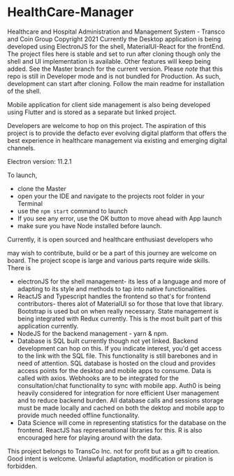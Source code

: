 # HealthCare-Manager
Healthcare and Hospital Administration and Management System - Transco and Coin Group Copyright 2021
Currently the Desktop application is being developed using ElectronJS for the shell, MaterialUI-React for the frontEnd.
The project files here is stable and set to run after cloning though only the shell and UI implementation is available.
Other features will keep being added.
See the Master branch for the current version. 
Please *note* that this repo is still in Developer mode and is not bundled for Production. As such, development can start 
after cloning. Follow the main readme for installation of the shell.

Mobile application for client side management is also being developed using Flutter and is stored as a separate but linked project.

Developers are welcome to hop on this project. 
The aspiration of this project is to provide the defacto ever evolving digital platform that offers the best experience in healthcare 
management via existing and emerging digital channels.

Electron version: 11.2.1

To launch, 
- clone the Master
- open your the IDE and navigate to the projects root folder in your Terminal
- use the `npm start` command to launch
- If you see any error, use the OK button to move ahead with App launch
- make sure you have Node installed before launch.


<!--- At some point, this project or parts of it will be monetized. ---> Currently, it is open sourced and healthcare enthusiast developers who
may wish to contribute, build or be a part of this journey are welcome on board. The project scope is large and various 
parts require wide skills.
There is 
- electronJS for the shell management- its less of a language and more of adapting to its style and methods to tap into 
native functionalities.
- ReactJS and Typescript handles the frontend so that's for frontend contributors- theres alot of MaterialUI so for those that love that
library. Bootstrap is used but on when really necessary. State management is being integrated with Redux currently. This is the most built 
part of this application currently.
- NodeJS for the backend management - yarn & npm. 
- Database is SQL built currently though not yet linked. Backend development can hop on this. If you indicate interest, you'd get access
to the link with the SQL file. This functionality is still barebones and in need of attention. SQL database is hosted on the cloud
and provides access points for the desktop and mobile apps to consume. Data is called with axios. Webhooks are to be integrated for the 
consultation/chat functionality to sync with mobile app.
Auth0 is being heavily considered for integration for nore efficient User management and to reduce backend burden. 
All database calls and sessions storage must be made locally and cached on both the dektop and mobile app to provide much needed
offline functionality.
- Data Science will come in representing statistics for the database on the frontend. ReactJS has represenational libraries for this. R is 
also encouraged here for playing around with the data.

<!--- Official contribution will elicit an invitation to our Jira Managed channel. To see user stories, current issues and the roadmap. --->

<!--- For monetization, profits for R & D will be converted to crypto and shared to the most active contributors on a yearly basis. This will occur
for the first 10 years of the project and subsequently on Administration. An equitable arrangement for the top 10 contributors including bug 
hunting will be created. Random pools will be run for occasional gifts to other contributors. The aim is to encourage contribution. Adherence 
to the language and project structure is strict. These offers are separate from privately engaged contributors. Unadherence to standards is deemed 
unlawful. --->

This project belongs to TransCo Inc. not for profit but as a gift to creation. Good intent is welcome. Unlawful adaptation, modification or piration is forbidden. 
<!--- This is currently under the custody and curation of Gabriel Onike. Most active contributor every 7 years holds the custodian title and is entitled to Gatekeeper priviledges --->


